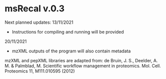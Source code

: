 # msRecal v.0.3

Next planned updates: 
13/11/2021
- Instructions for compiling and running will be provided

20/11/2021
- mzXML outputs of the program will also contain metadata 



mzXML and pepXML libraries are adapted from: 
de Bruin, J. S., Deelder, A. M. & Palmblad, M. Scientific workflow management in proteomics. Mol. Cell. Proteomics 11, M111.010595 (2012)
